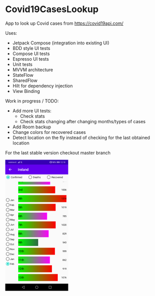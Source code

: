 # Covid19CasesLookup
App to look up Covid cases from https://covid19api.com/

Uses:
- Jetpack Compose (integration into existing UI)
- BDD style UI tests
- Compose UI tests
- Espresso UI tests
- Unit tests
- MVVM architecture
- StateFlow
- SharedFlow
- Hilt for dependency injection
- View Binding

Work in progress / TODO:
- Add more UI tests:
    - Check stats
    - Check stats changing after changing months/types of cases
- Add Room backup
- Change colors for recovered cases
- Detect location on the fly instead of checking for the last obtained location

For the last stable version checkout master branch

<img src="screenshots/second_updated_colors.png" width="200">

